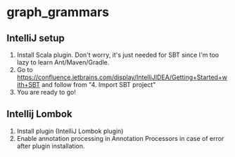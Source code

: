 # graph_grammars

## IntelliJ setup
1. Install Scala plugin. Don't worry, it's just needed for SBT since I'm too lazy to learn Ant/Maven/Gradle.
2. Go to https://confluence.jetbrains.com/display/IntelliJIDEA/Getting+Started+with+SBT and follow from "4. Import SBT project"
3. You are ready to go!

## Intellij Lombok
1. Install plugin (IntelliJ Lombok plugin)
2. Enable annotation processing in Annotation Processors in case of error after plugin installation.